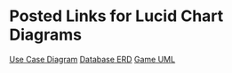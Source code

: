 # Posted Links for Lucid Chart Diagrams
[Use Case Diagram](https://www.lucidchart.com/invitations/accept/3f39d631-1656-4df1-baf1-e592aedaa30a)
[Database ERD](https://www.lucidchart.com/invitations/accept/6f8382d0-5dd4-4c91-96e9-880d511ac02c)
[Game UML](https://www.lucidchart.com/invitations/accept/c876ba94-cbaa-4202-8a73-0f0b87af7c53)

